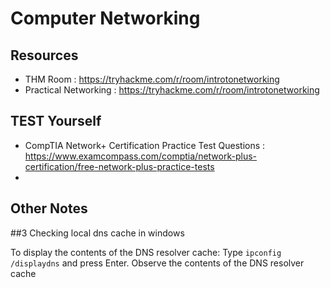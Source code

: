 # Computer Networking

## Resources

- THM Room : https://tryhackme.com/r/room/introtonetworking
- Practical Networking : https://tryhackme.com/r/room/introtonetworking

## TEST Yourself
- CompTIA Network+ Certification Practice Test Questions : https://www.examcompass.com/comptia/network-plus-certification/free-network-plus-practice-tests
- 

## Other Notes

##3 Checking local dns cache in windows

To display the contents of the DNS resolver cache: Type ```ipconfig /displaydns``` and press Enter. Observe the contents of the DNS resolver cache

